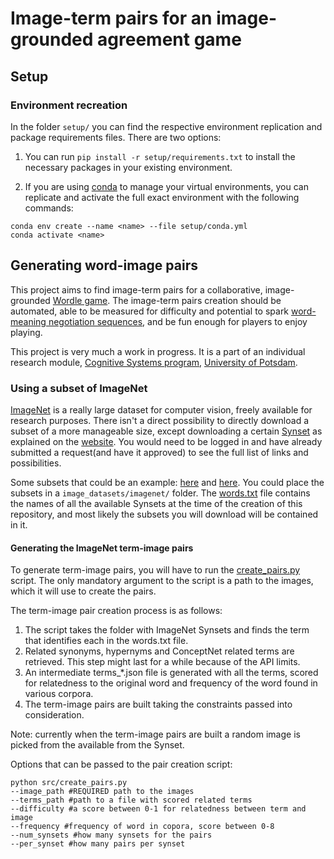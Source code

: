 # Image-term pairs for an image-grounded agreement game

## Setup

### Environment recreation 

In the folder ```setup/``` you can find the respective environment replication and package requirements files. There are two options:

  1. You can run ```pip install -r setup/requirements.txt``` to install the necessary packages in your existing environment.

  2. If you are using [conda](https://conda.io/projects/conda/en/latest/user-guide/tasks/manage-environments.html) to manage your virtual environments, you can replicate and activate the full exact environment with the following commands:

   ```
   conda env create --name <name> --file setup/conda.yml
   conda activate <name>
   ```

## Generating word-image pairs 

This project aims to find image-term pairs for a collaborative, image-grounded [Wordle game](https://github.com/clp-research/slurk-bots/tree/master/wordle). The image-term pairs creation should be automated, able to be measured for difficulty and potential to spark [word-meaning negotiation sequences](https://journals.sagepub.com/doi/abs/10.1177/1461445619829234?journalCode=disa), and be fun enough for players to enjoy playing. 

This project is very much a work in progress. It is a part of an individual research module, [Cognitive Systems program](https://www.ling.uni-potsdam.de/cogsys/), [University of Potsdam](https://www.uni-potsdam.de/de/). 

### Using a subset of ImageNet

[ImageNet](https://image-net.org/index.php) is a really large dataset for computer vision, freely available for research purposes. There isn't a direct possibility to directly download a subset of a more manageable size, except downloading a certain [Synset](https://en.wikipedia.org/wiki/Synonym_ring) as explained on the [website](https://image-net.org/download-images.php). You would need to be logged in and have already submitted a request(and have it approved) to see the full list of links and possibilities. 

Some subsets that could be an example: [here](https://github.com/fastai/imagenette) and [here](https://www.kaggle.com/datasets/ifigotin/imagenetmini-1000). You could place the subsets in a ```image_datasets/imagenet/``` folder. The [words.txt](src/words.txt) file contains the names of all the available Synsets at the time of the creation of this repository, and most likely the subsets you will download will be contained in it. 

#### Generating the ImageNet term-image pairs

To generate term-image pairs, you will have to run the [create_pairs.py](src/create_pairs.py) script. The only mandatory argument to the script is a path to the images, which it will use to create the pairs. 

The term-image pair creation process is as follows:
1. The script takes the folder with ImageNet Synsets and finds the term that identifies each in the words.txt file. 
2. Related synonyms, hypernyms and ConceptNet related terms are retrieved. This step might last for a while because of the API limits. 
3. An intermediate terms_*.json file is generated with all the terms, scored for relatedness to the original word and frequency of the word found in various corpora. 
4. The term-image pairs are built taking the constraints passed into consideration. 

Note: currently when the term-image pairs are built a random image is picked from the available from the Synset. 

Options that can be passed to the pair creation script: 
```
python src/create_pairs.py
--image_path #REQUIRED path to the images
--terms_path #path to a file with scored related terms
--difficulty #a score between 0-1 for relatedness between term and image
--frequency #frequency of word in copora, score between 0-8
--num_synsets #how many synsets for the pairs
--per_synset #how many pairs per synset
```
